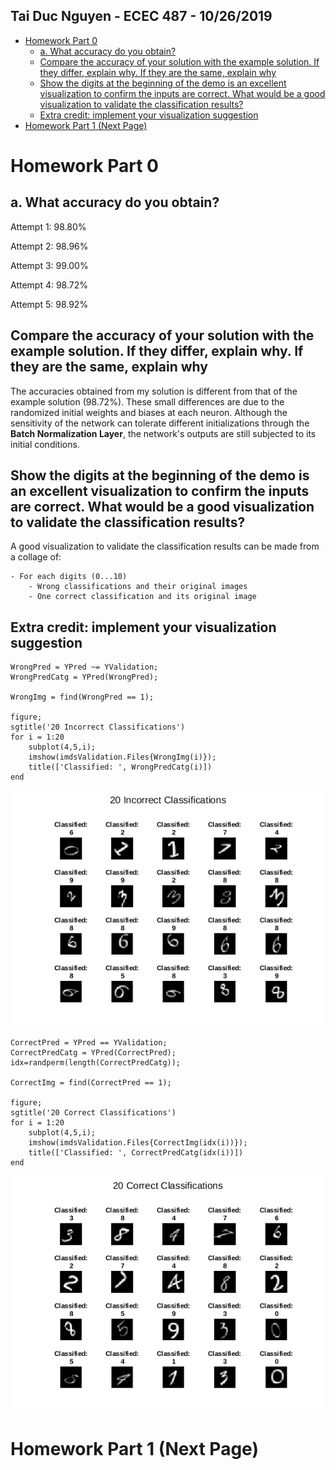 ## Tai Duc Nguyen - ECEC 487 - 10/26/2019
- [Homework Part 0](#homework-part-0)
  - [a. What accuracy do you obtain?](#a-what-accuracy-do-you-obtain)
  - [Compare the accuracy of your solution with the example solution. If they differ, explain why. If they are the same, explain why](#compare-the-accuracy-of-your-solution-with-the-example-solution-if-they-differ-explain-why-if-they-are-the-same-explain-why)
  - [Show the digits at the beginning of the demo is an excellent visualization to confirm the inputs are correct. What would be a good visualization to validate the classification results?](#show-the-digits-at-the-beginning-of-the-demo-is-an-excellent-visualization-to-confirm-the-inputs-are-correct-what-would-be-a-good-visualization-to-validate-the-classification-results)
  - [Extra credit: implement your visualization suggestion](#extra-credit-implement-your-visualization-suggestion)
- [Homework Part 1 (Next Page)](#homework-part-1-next-page)

# Homework Part 0

## a. What accuracy do you obtain?
Attempt 1: 98.80%

Attempt 2: 98.96%

Attempt 3: 99.00%

Attempt 4: 98.72%

Attempt 5: 98.92%

## Compare the accuracy of your solution with the example solution. If they differ, explain why. If they are the same, explain why
The accuracies obtained from my solution is different from that of the example solution (98.72%). These small differences are due to the randomized initial weights and biases at each neuron. Although the sensitivity of the network can tolerate different initializations through the **Batch Normalization Layer**, the network's outputs are still subjected to its initial conditions. 

## Show the digits at the beginning of the demo is an excellent visualization to confirm the inputs are correct. What would be a good visualization to validate the classification results?
A good visualization to validate the classification results can be made from a collage of:

    - For each digits (0...10)
        - Wrong classifications and their original images
        - One correct classification and its original image

## Extra credit: implement your visualization suggestion

```
WrongPred = YPred ~= YValidation;
WrongPredCatg = YPred(WrongPred);

WrongImg = find(WrongPred == 1);

figure;
sgtitle('20 Incorrect Classifications')
for i = 1:20
    subplot(4,5,i);
    imshow(imdsValidation.Files{WrongImg(i)});
    title(['Classified: ', WrongPredCatg(i)])
end
```
![20_incorrect](20_incorrect_class.png)

```
CorrectPred = YPred == YValidation;
CorrectPredCatg = YPred(CorrectPred);
idx=randperm(length(CorrectPredCatg));

CorrectImg = find(CorrectPred == 1);

figure;
sgtitle('20 Correct Classifications')
for i = 1:20
    subplot(4,5,i);
    imshow(imdsValidation.Files{CorrectImg(idx(i))});
    title(['Classified: ', CorrectPredCatg(idx(i))])
end
```
![20_correct](20_correct_class.png)

# Homework Part 1 (Next Page)

